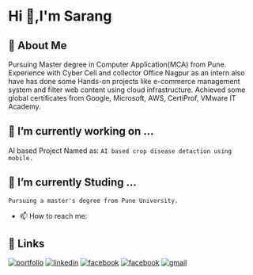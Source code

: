 

# Hi 👋,I'm Sarang 


## 🚀 About Me

  Pursuing Master degree in Computer Application(MCA) from Pune. Experience with Cyber Cell and 
  collector Office Nagpur as an intern also have has done some Hands-on projects like e-commerce management system and filter web content using cloud infrastructure. Achieved some global certificates from Google, Microsoft, AWS, CertiProf, VMware IT Academy.


## 🔭 I’m currently working on ...

  AI based Project Named as: `AI based crop disease detaction using mobile.`


## 🌱 I’m currently Studing ...
  
   `Pursuing a master's degree from Pune University.`

- 📫 How to reach me: 
## 🔗 Links
[![portfolio](https://img.shields.io/badge/my_portfolio-000?style=for-the-badge&logo=ko-fi&logoColor=white)](https://saranglokhande.me/)
[![linkedin](https://img.shields.io/badge/linkedin-0A66C2?style=for-the-badge&logo=linkedin&logoColor=white)](https://www.linkedin.com/in/sarang-lokhande-bb7a19191/)
[![facebook](https://img.shields.io/badge/Instagram-E4405F?style=for-the-badge&logo=instagram&logoColor=white)](https://www.instagram.com/sarang_246/?hl=en)
[![facebook](https://img.shields.io/badge/Facebook-1877F2?style=for-the-badge&logo=facebook&logoColor=white)](https://www.facebook.com/saranglokhande657)
[![gmail](https://img.shields.io/badge/Gmail-D14836?style=for-the-badge&logo=gmail&logoColor=white)](https://mail.google.com/mail/u/0/#sent?compose=CllgCJlGVVvNfgNJNcFDXvJsPBVQFLlrvPHlWMWDlPvcszzQcjbMwWKkjBrGMbdxpkdrwznDDVV)

